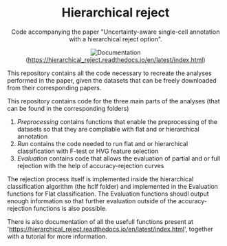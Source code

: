 <div align="center">
<h1>Hierarchical reject</h1>


Code accompanying the paper "Uncertainty-aware single-cell annotation with a hierarchical reject option".

![Documentation](https://readthedocs.org/projects/hierarchical_reject/badge/?version=latest&style=flat-default)(https://hierarchical_reject.readthedocs.io/en/latest/index.html)

</div>

This repository contains all the code necessary to recreate the analyses performed in the paper, given the datasets that can be freely downloaded from their corresponding papers.

This repository contains code for the three main parts of the analyses (that can be found in the corresponding folders)
1. *Preprocessing* contains functions that enable the preprocessing of the datasets so that they are compliable with flat and or hierarchical annotation
2. *Run* contains the code needed to run flat and or hierarchical classification with F-test or HVG feature selection
3. *Evaluation* contains code that allows the evaluation of partial and or full rejection with the help of accuracy-rejection curves

The rejection process itself is implemented inside the hierarchical classification algorithm (the hclf folder) and implemented in the Evaluation functions for Flat classification. The Evaluation functions shoudl output enough information so that further evaluation outside of the accuracy-rejection functions is also possible.

There is also documentation of all the usefull functions present at 'https://hierarchical_reject.readthedocs.io/en/latest/index.html', together with a tutorial for more information.